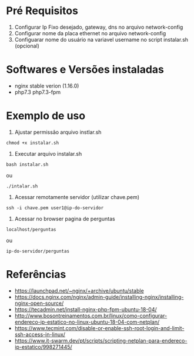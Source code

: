 # Pré Requisitos #

1. Configurar Ip Fixo desejado, gateway, dns  no arquivo network-config
1. Configurar nome da placa ethernet no arquivo network-config
1. Configuarar nome do usuário na variavel username no script instalar.sh (opcional)

# Softwares e Versões instaladas # 

- nginx stable verion (1.16.0)
- php7.3 php7.3-fpm

# Exemplo de uso #

1. Ajustar permissão arquivo instlar.sh

```
chmod +x instalar.sh
```

1. Executar arquivo instalar.sh

```
bash instalar.sh
```

ou

```
./intalar.sh
```

1. Acessar remotamente servidor (utilizar chave.pem)

```
ssh -i chave.pem user1@ip-do-servidor
```

1. Acessar no browser pagina de perguntas

```
localhost/perguntas
```

ou

```
ip-do-servidor/perguntas
```

# Referências #

- https://launchpad.net/~nginx/+archive/ubuntu/stable
- https://docs.nginx.com/nginx/admin-guide/installing-nginx/installing-nginx-open-source/
- https://tecadmin.net/install-nginx-php-fpm-ubuntu-18-04/
- http://www.bosontreinamentos.com.br/linux/como-configurar-endereco-ip-estatico-no-linux-ubuntu-18-04-com-netplan/
- https://www.tecmint.com/disable-or-enable-ssh-root-login-and-limit-ssh-access-in-linux/
- https://www.it-swarm.dev/pt/scripts/scripting-netplan-para-endereco-ip-estatico/998271445/
